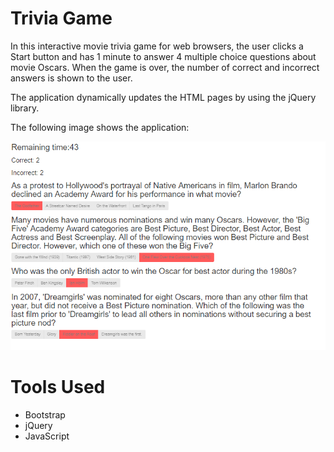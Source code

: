 # Trivia Game

In this interactive movie trivia game for web browsers, the user clicks a Start button and has 1 minute to answer 4 multiple choice questions about movie Oscars. When the game is over, the number of correct and incorrect answers is shown to the user.

The application dynamically updates the HTML pages by using the jQuery library.

The following image shows the application:

![trivia image](assets/images/gameImage.png)

# Tools Used

- Bootstrap
- jQuery
- JavaScript